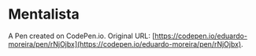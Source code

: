 # Mentalista

A Pen created on CodePen.io. Original URL: [https://codepen.io/eduardo-moreira/pen/rNjOjbx](https://codepen.io/eduardo-moreira/pen/rNjOjbx).



